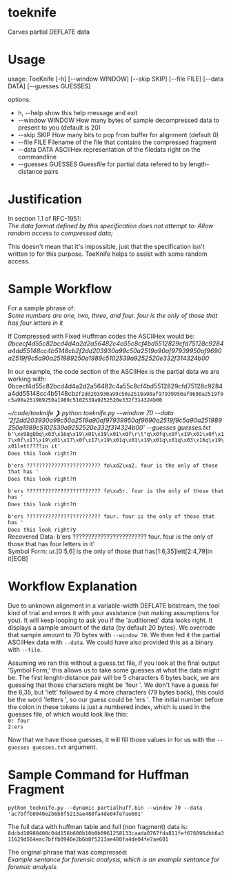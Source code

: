 # toeknife
Carves partial DEFLATE data

# Usage
  usage: ToeKnife [-h] [--window WINDOW] [--skip SKIP] [--file FILE] [--data DATA] [--guesses GUESSES]

  options:
  - h, --help         show this help message and exit
  - --window WINDOW    How many bytes of sample decompressed data to present to you (default is 20)
  - --skip SKIP        How many bits to pop from buffer for alignment (default 0)
  - --file FILE        Filename of the file that contains the compressed fragment
  - --data DATA        ASCIIHex representation of the filedata right on the commandline
  - --guesses GUESSES  Guessfile for partial data refered to by length-distance pairs

# Justification
In section 1.1 of RFC-1951:  
*The data format defined by this specification does not attempt to:*
*Allow random access to compressed data;*  

This doesn't mean that it's impossible, just that the specification isn't written to for this purpose. ToeKnife helps to assist with some random access.

# Sample Workflow
For a sample phrase of:  
*Some numbers are one, two, three, and four. four is the only of those that has four letters in it*  

If Compressed with Fixed Huffman codes the ASCIIHex would be:
*0bcecf4d55c82bcd4d4a2d2a56482c4a55c8cf4bd5512829cfd75128c9284a4dd55148cc4b5148cb2f2dd203930a99c50a2519a90af97939950af9690a2519f9c5a90a251989250a1989c5102539a9252520e332f314324b00*  

In our example, the code section of the ASCIIHex is the partial data we are working with:
0bcecf4d55c82bcd4d4a2d2a56482c4a55c8cf4bd5512829cfd75128c9284a4dd55148cc4b5148cb`2f2dd203930a99c50a2519a90af97939950af9690a2519f9c5a90a251989250a1989c5102539a9252520e332f314324b00`

*~/code/toeknife ❯ python toeknife.py --window 70 --data '2f2dd203930a99c50a2519a90af97939950af9690a2519f9c5a90a251989250a1989c5102539a9252520e332f314324b00' --guesses guesses.txt*
`b'\xe98gQbq\x03\x16q\x19\x01\x19\x01\x0f\r\t"q\x0fq\x0f\x19\x01\x0f\x17\x0f\x17\x19\x01\x17\x0f\x17\x19\x01q\x01\x19\x01q\x01q\x03\x16q\x19\x01lett????in it'`  
`Does this look right?`n  

`b'ers ???????????????????????? fo\xd2\xa2. four is the only of those that has '`  
`Does this look right?`n  

`b'ers ???????????????????????? fo\xa5r. four is the only of those that has '`  
`Does this look right?`n  

`b'ers ???????????????????????? four. four is the only of those that has '`  
`Does this look right?`y  
Recovered Data: b'ers ???????????????????????? four. four is the only of those that has four letters in it'  
Symbol Form:    ur.[0:5,6] is the only of those that has[1:6,35]lett[2:4,79]in it[EOB]

# Workflow Explanation
Due to unknown alignment in a variable-width DEFLATE bitstream, the tool kind of trial and errors it with your assistance (not making assumptions for you). It will keep looping to ask you if the 'auditioned' data looks right. It displays a sample amount of the data (by default 20 bytes). We overrode that sample amount to 70 bytes with `--window 70`. We then fed it the partial ASCIIHex data with `--data`. We could have also provided this as a binary with `--file`.  

Assuming we ran this without a guess.txt file, if you look at the final output 'Symbol Form,' this allows us to take some guesses at what the data might be. The first lenght-distance pair will be 5 characters 6 bytes back, we are guessing that those characters might be 'four '. We don't have a guess for the 6,35, but 'lett' followed by 4 more characters (79 bytes back), this could be the word 'letters ', so our guess could be 'ers '. The initial number before the colon in these tokens is just a numbered index, which is used in the guesses file, of which would look like this:  
`0: four`  
`2:ers `  

Now that we have those guesses, it will fill those values in for us with the `--guesses guesses.txt` argument.

# Sample Command for Huffman Fragment
`python toeknife.py --dynamic partialhuff.bin --window 70 --data 'ac7bffb0940e2b6b8f5213ae480fa4de04fe7ae601'`  

The full data with huffman table and full (non fragment) data is:  
`8dcbd10980400c04d156b600b10b0b0961258133caada0767fda811fef676096dbb6a311629d564eac7bffb0940e2b6b8f5213ae480fa4de04fe7ae601`  

The original phrase that was compressed:  
*Example sentance for forensic analysis, which is an example sentance for forensic analysis.*
